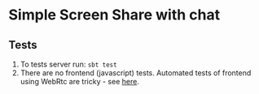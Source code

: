 # Simple Screen Share with chat

## Tests

1. To tests server run: `sbt test`
2. There are no frontend (javascript) tests. Automated tests of frontend using WebRtc are tricky - see [here](https://blog.andyet.com/2014/09/29/testing-webrtc-applications/). 